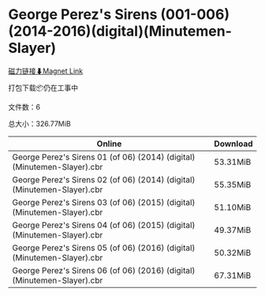 # George Perez's Sirens (001-006)(2014-2016)(digital)(Minutemen-Slayer)

[磁力链接⬇Magnet Link](magnet:?xt=urn:btih:7b4778e4fa088e5344a45a791d0b717a98a86375&dn=George%20Perez%27s%20Sirens%20%28001-006%29%282014-2016%29%28digital%29%28Minutemen-Slayer%29)

打包下载📦仍在工事中

文件数：6

总大小：326.77MiB

Online | Download
--- | ---
George Perez's Sirens 01 (of 06) (2014) (digital) (Minutemen-Slayer).cbr | 53.31MiB
George Perez's Sirens 02 (of 06) (2014) (digital) (Minutemen-Slayer).cbr | 55.35MiB
George Perez's Sirens 03 (of 06) (2015) (digital) (Minutemen-Slayer).cbr | 51.10MiB
George Perez's Sirens 04 (of 06) (2015) (digital) (Minutemen-Slayer).cbr | 49.37MiB
George Perez's Sirens 05 (of 06) (2016) (digital) (Minutemen-Slayer).cbr | 50.32MiB
George Perez's Sirens 06 (of 06) (2016) (digital) (Minutemen-Slayer).cbr | 67.31MiB